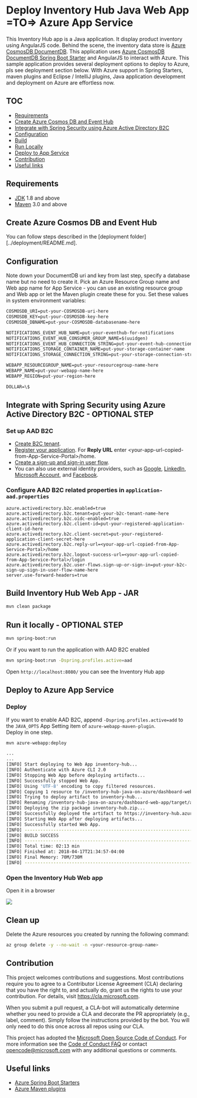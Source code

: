 # Deploy Inventory Hub Java Web App =TO=> Azure App Service

This Inventory Hub app is a Java application. It display product
inventory using AngularJS code. 
Behind the scene, the inventory data store 
is [Azure CosmosDB DocumentDB](https://docs.microsoft.com/en-us/azure/cosmos-db/documentdb-introduction). 
This application uses [Azure CosmosDB DocumentDB Spring Boot Starter](https://github.com/Microsoft/azure-spring-boot/tree/master/azure-starters/azure-documentdb-spring-boot-starter) 
and AngularJS to interact with Azure. This sample application 
provides several deployment options to deploy to Azure, pls 
see deployment section below. With Azure support in Spring 
Starters, maven plugins and Eclipse / IntelliJ plugins, 
Java application development and deployment on Azure
are effortless now.


## TOC

* [Requirements](#requirements)
* [Create Azure Cosmos DB and Event Hub](#create-azure-cosmos-db-and-event-hub)
* [Integrate with Spring Security using Azure Active Directory B2C](#integrate-with-spring-security-using-azure-active-directory-b2c---optional-step)
* [Configuration](#configuration)
* [Build](#build-inventory-hub-web-app---jar)
* [Run Locally](#run-it-locally---optional-step)
* [Deploy to App Service](#deploy-to-azure-app-service)
* [Contribution](#contribution)
* [Useful links](#useful-links)

## Requirements

* [JDK](http://www.oracle.com/technetwork/java/javase/downloads/jdk8-downloads-2133151.html) 1.8 and above
* [Maven](https://maven.apache.org/) 3.0 and above

## Create Azure Cosmos DB and Event Hub

You can follow steps described in the [deployment folder][../deployment/README.md].

## Configuration

Note down your DocumentDB uri and key from last step, 
specify a database name but no need to create it. Pick an 
Azure Resource Group name and Web app name for App Service - 
you can use an existing resource group and Web 
app or let the Maven plugin create these for you. 
Set these values in system environment variables:

``` txt
COSMOSDB_URI=put-your-COSMOSDB-uri-here
COSMOSDB_KEY=put-your-COSMOSDB-key-here
COSMOSDB_DBNAME=put-your-COSMOSDB-databasename-here

NOTIFICATIONS_EVENT_HUB_NAME=put-your-eventhub-for-notifications
NOTIFICATIONS_EVENT_HUB_CONSUMER_GROUP_NAME=$(uuidgen)
NOTIFICATIONS_EVENT_HUB_CONNECTION_STRING=put-your-event-hub-connection-string
NOTIFICATIONS_STORAGE_CONTAINER_NAME=put-your-storage-container-name
NOTIFICATIONS_STORAGE_CONNECTION_STRING=put-your-storage-connection-string

WEBAPP_RESOURCEGROUP_NAME=put-your-resourcegroup-name-here
WEBAPP_NAME=put-your-webapp-name-here
WEBAPP_REGION=put-your-region-here

DOLLAR=\$
```

## Integrate with Spring Security using Azure Active Directory B2C - OPTIONAL STEP

### Set up AAD B2C
- [Create B2C tenant](https://docs.microsoft.com/en-us/azure/active-directory-b2c/tutorial-create-tenant).
- [Register your application](https://docs.microsoft.com/en-us/azure/active-directory-b2c/tutorial-register-applications). For **Reply URL** enter \<your-app-url-copied-from-App-Service-Portal\>/home.
- [Create a sign-up and sign-in user flow](https://docs.microsoft.com/en-us/azure/active-directory-b2c/tutorial-create-user-flows).
- You can also use external identity providers, such as [Google](https://docs.microsoft.com/en-us/azure/active-directory-b2c/active-directory-b2c-setup-goog-app), [LinkedIn](https://docs.microsoft.com/en-us/azure/active-directory-b2c/active-directory-b2c-setup-li-app), [Microsoft Account](https://docs.microsoft.com/en-us/azure/active-directory-b2c/active-directory-b2c-setup-msa-app), and [Facebook](https://docs.microsoft.com/en-us/azure/active-directory-b2c/active-directory-b2c-setup-fb-app).

### Configure AAD B2C related properties in `application-aad.properties`
   ```properties
azure.activedirectory.b2c.enabled=true
azure.activedirectory.b2c.tenant=put-your-b2c-tenant-name-here
azure.activedirectory.b2c.oidc-enabled=true
azure.activedirectory.b2c.client-id=put-your-registered-application-client-id-here
azure.activedirectory.b2c.client-secret=put-your-registered-application-client-secret-here
azure.activedirectory.b2c.reply-url=<your-app-url-copied-from-App-Service-Portal>/home
azure.activedirectory.b2c.logout-success-url=<your-app-url-copied-from-App-Service-Portal>/login
azure.activedirectory.b2c.user-flows.sign-up-or-sign-in=put-your-b2c-sign-up-sign-in-user-flow-name-here
server.use-forward-headers=true
   ```

## Build Inventory Hub Web App - JAR

```bash
mvn clean package
```

## Run it locally - OPTIONAL STEP

```bash
mvn spring-boot:run
```

Or if you want to run the application with AAD B2C enabled
```bash
mvn spring-boot:run -Dspring.profiles.active=aad
```

Open `http://localhost:8080/` you can see the Inventory Hub app

## Deploy to Azure App Service

### Deploy

If you want to enable AAD B2C, append `-Dspring.profiles.active=add` to the `JAVA_OPTS` App Setting item of `azure-webapp-maven-plugin`.  
Deploy in one step.

```bash
mvn azure-webapp:deploy
```

```bash
...
...
[INFO] Start deploying to Web App inventory-hub...
[INFO] Authenticate with Azure CLI 2.0
[INFO] Stopping Web App before deploying artifacts...
[INFO] Successfully stopped Web App.
[INFO] Using 'UTF-8' encoding to copy filtered resources.
[INFO] Copying 1 resource to /inventory-hub-java-on-azure/dashboard-web-app/target/azure-webapp/inventory-hub
[INFO] Trying to deploy artifact to inventory-hub...
[INFO] Renaming /inventory-hub-java-on-azure/dashboard-web-app/target/azure-webapp/inventory-hub/inventory-hub-1.0-SNAPSHOT.jar to app.jar
[INFO] Deploying the zip package inventory-hub.zip...
[INFO] Successfully deployed the artifact to https://inventory-hub.azurewebsites.net
[INFO] Starting Web App after deploying artifacts...
[INFO] Successfully started Web App.
[INFO] ------------------------------------------------------------------------
[INFO] BUILD SUCCESS
[INFO] ------------------------------------------------------------------------
[INFO] Total time: 02:13 min
[INFO] Finished at: 2018-04-17T21:34:57-04:00
[INFO] Final Memory: 70M/730M
[INFO] ------------------------------------------------------------------------
```


### Open the Inventory Hub Web app

Open it in a browser

![](./media/inventory-hub-app.jpg)

## Clean up

Delete the Azure resources you created by running the following command:

```bash
az group delete -y --no-wait -n <your-resource-group-name>
```

## Contribution

This project welcomes contributions and suggestions.  Most contributions require you to agree to a
Contributor License Agreement (CLA) declaring that you have the right to, and actually do, grant us
the rights to use your contribution. For details, visit https://cla.microsoft.com.

When you submit a pull request, a CLA-bot will automatically determine whether you need to provide
a CLA and decorate the PR appropriately (e.g., label, comment). Simply follow the instructions
provided by the bot. You will only need to do this once across all repos using our CLA.

This project has adopted the [Microsoft Open Source Code of Conduct](https://opensource.microsoft.com/codeofconduct/).
For more information see the [Code of Conduct FAQ](https://opensource.microsoft.com/codeofconduct/faq/) or
contact [opencode@microsoft.com](mailto:opencode@microsoft.com) with any additional questions or comments.

## Useful links
- [Azure Spring Boot Starters](https://github.com/Microsoft/azure-spring-boot)
- [Azure Maven plugins](https://github.com/Microsoft/azure-maven-plugins)
